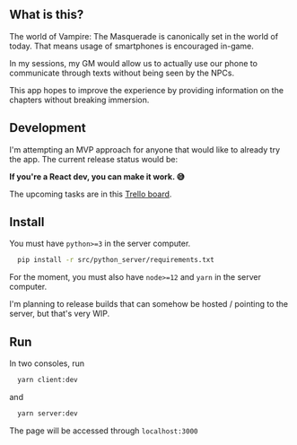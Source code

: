 ## What is this?

The world of Vampire: The Masquerade is canonically set in the world of today. That means usage of smartphones is encouraged in-game.

In my sessions, my GM would allow us to actually use our phone to communicate through texts without being seen by the NPCs.

This app hopes to improve the experience by providing information on the chapters without breaking immersion.

## Development

I'm attempting an MVP approach for anyone that would like to already try the app. The current release status would be:

**If you're a React dev, you can make it work. :sweat_smile:**

The upcoming tasks are in this [Trello board](https://trello.com/b/xDMz1sOl/vampire-2019-app).

## Install
You must have `python>=3` in the server computer.

```bash
  pip install -r src/python_server/requirements.txt
```

For the moment, you must also have `node>=12` and `yarn` in the server computer.

I'm planning to release builds that can somehow be hosted / pointing to the server, but that's very WIP.

## Run

In two consoles, run

```bash
  yarn client:dev
```

and 

```bash
  yarn server:dev
```

The page will be accessed through `localhost:3000`